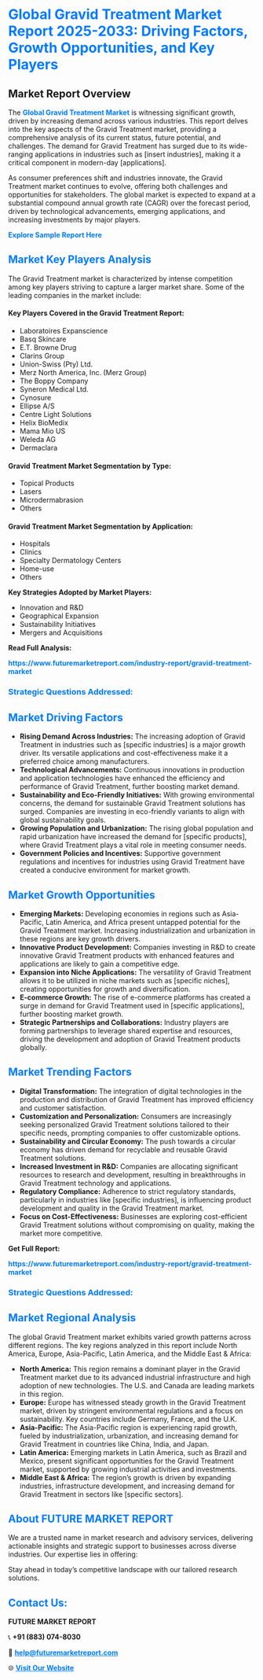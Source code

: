 <h1 style="color: #007BFF;">Global Gravid Treatment Market Report 2025-2033: Driving Factors, Growth Opportunities, and Key Players</h1>

<section id="overview">
<h2>Market Report Overview</h2>
<p>The <a href="https://www.futuremarketreport.com/industry-report/gravid-treatment-market" style="color: #007BFF; text-decoration: none;"><strong>Global Gravid Treatment Market</strong></a> is witnessing significant growth, driven by increasing demand across various industries. This report delves into the key aspects of the Gravid Treatment market, providing a comprehensive analysis of its current status, future potential, and challenges. The demand for Gravid Treatment has surged due to its wide-ranging applications in industries such as [insert industries], making it a critical component in modern-day [applications].</p>
<p>As consumer preferences shift and industries innovate, the Gravid Treatment market continues to evolve, offering both challenges and opportunities for stakeholders. The global market is expected to expand at a substantial compound annual growth rate (CAGR) over the forecast period, driven by technological advancements, emerging applications, and increasing investments by major players.</p>
</section>

<section id="overview">
<p><a href="https://www.futuremarketreport.com/request-sample/reportId=64763" style="color: #007BFF; text-decoration: none;"><strong>Explore Sample Report Here</strong></a></p>
</section>

<section id="key-players">
<h2 style="color: #007BFF;">Market Key Players Analysis</h2>
<p>The Gravid Treatment market is characterized by intense competition among key players striving to capture a larger market share. Some of the leading companies in the market include:</p>
<h4>Key Players Covered in the Gravid Treatment Report:</h4>
<ul><li>Laboratoires Expanscience</li><li>Basq Skincare</li><li>E.T. Browne Drug</li><li>Clarins Group</li><li>Union-Swiss (Pty) Ltd.</li><li>Merz North America, Inc. (Merz Group)</li><li>The Boppy Company</li><li>Syneron Medical Ltd.</li><li>Cynosure</li><li>Ellipse A/S</li><li>Centre Light Solutions</li><li>Helix BioMedix</li><li>Mama Mio US</li><li>Weleda AG</li><li>Dermaclara</li></ul>
<h4>Gravid Treatment Market Segmentation by Type:</h4>
<ul><li>Topical Products</li><li>Lasers</li><li>Microdermabrasion</li><li>Others</li></ul>

<h4>Gravid Treatment Market Segmentation by Application:</h4>
<ul><li>Hospitals</li><li>Clinics</li><li>Specialty Dermatology Centers</li><li>Home-use</li><li>Others</li></ul>
<p><strong>Key Strategies Adopted by Market Players:</strong></p>
<ul>
<li>Innovation and R&D</li>
<li>Geographical Expansion</li>
<li>Sustainability Initiatives</li>
<li>Mergers and Acquisitions</li>
</ul>
</section>

<section>
<p><strong>Read Full Analysis: </strong></p><a href="https://www.futuremarketreport.com/industry-report/gravid-treatment-market" style="color: #007BFF; text-decoration: none;"><strong>https://www.futuremarketreport.com/industry-report/gravid-treatment-market</strong></a>
<h3 style="color: #007BFF;">Strategic Questions Addressed:</h3>
</section>

<section id="driving-factors">
<h2 style="color: #007BFF;">Market Driving Factors</h2>
<ul>
<li><strong>Rising Demand Across Industries:</strong> The increasing adoption of Gravid Treatment in industries such as [specific industries] is a major growth driver. Its versatile applications and cost-effectiveness make it a preferred choice among manufacturers.</li>
<li><strong>Technological Advancements:</strong> Continuous innovations in production and application technologies have enhanced the efficiency and performance of Gravid Treatment, further boosting market demand.</li>
<li><strong>Sustainability and Eco-Friendly Initiatives:</strong> With growing environmental concerns, the demand for sustainable Gravid Treatment solutions has surged. Companies are investing in eco-friendly variants to align with global sustainability goals.</li>
<li><strong>Growing Population and Urbanization:</strong> The rising global population and rapid urbanization have increased the demand for [specific products], where Gravid Treatment plays a vital role in meeting consumer needs.</li>
<li><strong>Government Policies and Incentives:</strong> Supportive government regulations and incentives for industries using Gravid Treatment have created a conducive environment for market growth.</li>
</ul>
</section>

<section id="growth-opportunities">
<h2 style="color: #007BFF;">Market Growth Opportunities</h2>
<ul>
<li><strong>Emerging Markets:</strong> Developing economies in regions such as Asia-Pacific, Latin America, and Africa present untapped potential for the Gravid Treatment market. Increasing industrialization and urbanization in these regions are key growth drivers.</li>
<li><strong>Innovative Product Development:</strong> Companies investing in R&D to create innovative Gravid Treatment products with enhanced features and applications are likely to gain a competitive edge.</li>
<li><strong>Expansion into Niche Applications:</strong> The versatility of Gravid Treatment allows it to be utilized in niche markets such as [specific niches], creating opportunities for growth and diversification.</li>
<li><strong>E-commerce Growth:</strong> The rise of e-commerce platforms has created a surge in demand for Gravid Treatment used in [specific applications], further boosting market growth.</li>
<li><strong>Strategic Partnerships and Collaborations:</strong> Industry players are forming partnerships to leverage shared expertise and resources, driving the development and adoption of Gravid Treatment products globally.</li>
</ul>
</section>

<section id="trending-factors">
<h2 style="color: #007BFF;">Market Trending Factors</h2>
<ul>
<li><strong>Digital Transformation:</strong> The integration of digital technologies in the production and distribution of Gravid Treatment has improved efficiency and customer satisfaction.</li>
<li><strong>Customization and Personalization:</strong> Consumers are increasingly seeking personalized Gravid Treatment solutions tailored to their specific needs, prompting companies to offer customizable options.</li>
<li><strong>Sustainability and Circular Economy:</strong> The push towards a circular economy has driven demand for recyclable and reusable Gravid Treatment solutions.</li>
<li><strong>Increased Investment in R&D:</strong> Companies are allocating significant resources to research and development, resulting in breakthroughs in Gravid Treatment technology and applications.</li>
<li><strong>Regulatory Compliance:</strong> Adherence to strict regulatory standards, particularly in industries like [specific industries], is influencing product development and quality in the Gravid Treatment market.</li>
<li><strong>Focus on Cost-Effectiveness:</strong> Businesses are exploring cost-efficient Gravid Treatment solutions without compromising on quality, making the market more competitive.</li>
</ul>
</section>

<section>
<p><strong>Get Full Report: </strong></p><a href="https://www.futuremarketreport.com/industry-report/gravid-treatment-market" style="color: #007BFF; text-decoration: none;"><strong>https://www.futuremarketreport.com/industry-report/gravid-treatment-market</strong></a>
<h3 style="color: #007BFF;">Strategic Questions Addressed:</h3>
</section>


<section id="regional-analysis">
<h2 style="color: #007BFF;">Market Regional Analysis</h2>
<p>The global Gravid Treatment market exhibits varied growth patterns across different regions. The key regions analyzed in this report include North America, Europe, Asia-Pacific, Latin America, and the Middle East & Africa:</p>
<ul>
<li><strong>North America:</strong> This region remains a dominant player in the Gravid Treatment market due to its advanced industrial infrastructure and high adoption of new technologies. The U.S. and Canada are leading markets in this region.</li>
<li><strong>Europe:</strong> Europe has witnessed steady growth in the Gravid Treatment market, driven by stringent environmental regulations and a focus on sustainability. Key countries include Germany, France, and the U.K.</li>
<li><strong>Asia-Pacific:</strong> The Asia-Pacific region is experiencing rapid growth, fueled by industrialization, urbanization, and increasing demand for Gravid Treatment in countries like China, India, and Japan.</li>
<li><strong>Latin America:</strong> Emerging markets in Latin America, such as Brazil and Mexico, present significant opportunities for the Gravid Treatment market, supported by growing industrial activities and investments.</li>
<li><strong>Middle East & Africa:</strong> The region’s growth is driven by expanding industries, infrastructure development, and increasing demand for Gravid Treatment in sectors like [specific sectors].</li>
</ul>
</section>

<footer>
<h2 style="color: #007BFF;">About FUTURE MARKET REPORT</h2>
<p>We are a trusted name in market research and advisory services, delivering actionable insights and strategic support to businesses across diverse industries. Our expertise lies in offering:</p>

<p>Stay ahead in today’s competitive landscape with our tailored research solutions.</p>

<h2 style="color: #007BFF;">Contact Us:</h2>
<p><strong>FUTURE MARKET REPORT</strong></p>
<p>📞 <strong>+91 (883) 074-8030</strong></p>
<p>📧 <strong><a href="mailto:help@futuremarketreport.com" style="color: #007BFF;">help@futuremarketreport.com</a></strong></p>
<p>🌐 <strong><a href="https://www.futuremarketreport.com/" style="color: #007BFF;">Visit Our Website</a></strong></p>
</footer>